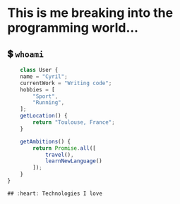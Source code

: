 # This is me breaking into the programming world...

## :heavy_dollar_sign: `whoami`

```js
	class User {
	name = "Cyril";
	currentWork = "Writing code";
	hobbies = [
		"Sport",
		"Running",
	];
	getLocation() {
		return "Toulouse, France";
	}

	getAmbitions() {
		return Promise.all([
			travel(),
			learnNewLanguage()
		]);
	}
}

## :heart: Technologies I love
